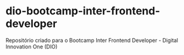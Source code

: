 # dio-bootcamp-inter-frontend-developer
Repositório criado para o Bootcamp Inter Frontend Developer - Digital Innovation One (DIO)
